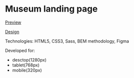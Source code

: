# Museum landing page

[Preview](https://deelray.github.io/museum-landing-page/)

[Design](https://www.figma.com/file/i8XiqSgs44QEVPHuMbkNO2/museum-prototype?node-id=323%3A1957)

Technologies: HTML5, CSS3, Sass, BEM methodology, Figma

Developed for:
- desctop(1280px)
- tablet(768px)
- mobile(320px)
